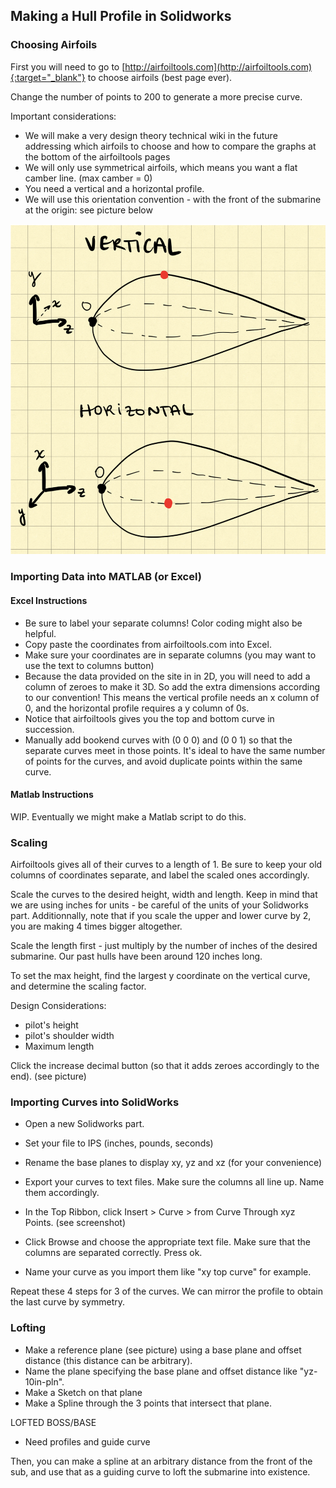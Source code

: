 ## Making a Hull Profile in Solidworks

### Choosing Airfoils

First you will need to go to [http://airfoiltools.com](http://airfoiltools.com){:target="_blank"} to choose airfoils (best page ever). 

Change the number of points to 200 to generate a more precise curve.

Important considerations:

* We will make a very design theory technical wiki in the future addressing which airfoils to choose and how to compare the graphs at the bottom of the airfoiltools pages
* We will only use symmetrical airfoils, which means you want a flat camber line. (max camber = 0)
* You need a vertical and a horizontal profile.
* We will use this orientation convention - with the front of the submarine at the origin: see picture below

![Hull Profile Orientation Convention](assets/img/wiki-img/hull_profiles_convention.png)


### Importing Data into MATLAB (or Excel)

#### Excel Instructions
* Be sure to label your separate columns! Color coding might also be helpful.
* Copy paste the coordinates from airfoiltools.com into Excel.
* Make sure your coordinates are in separate columns (you may want to use the text to columns button)
* Because the data provided on the site in in 2D, you will need to add a column of zeroes to make it 3D. So add the extra dimensions according to our convention! This means the vertical profile needs an x column of 0, and the horizontal profile requires a y column of 0s.
* Notice that airfoiltools gives you the top and bottom curve in succession.
* Manually add bookend curves with (0 0 0) and (0 0 1) so that the separate curves meet in those points. It's ideal to have the same number of points for the curves, and avoid duplicate points within the same curve.

#### Matlab Instructions
WIP. Eventually we might make a Matlab script to do this.

### Scaling

Airfoiltools gives all of their curves to a length of 1.
Be sure to keep your old columns of coordinates separate, and label the scaled ones accordingly.

Scale the curves to the desired height, width and length. Keep in mind that we are using inches for units - be careful of the units of your Solidworks part.
Additionnally, note that if you scale the upper and lower curve by 2, you are making 4 times bigger altogether.

Scale the length first - just multiply by the number of inches of the desired submarine. Our past hulls have been around 120 inches long.

To set the max height, find the largest y coordinate on the vertical curve, and determine the scaling factor.


Design Considerations:
* pilot's height
* pilot's shoulder width
* Maximum length

Click the increase decimal button (so that it adds zeroes accordingly to the end). (see picture)

### Importing Curves into SolidWorks

* Open a new Solidworks part.
* Set your file to IPS (inches, pounds, seconds)
* Rename the base planes to display xy, yz and xz (for your convenience)

* Export your curves to text files. Make sure the columns all line up. Name them accordingly.
* In the Top Ribbon, click Insert > Curve > from Curve Through xyz Points. (see screenshot)
* Click Browse and choose the appropriate text file. Make sure that the columns are separated correctly. Press ok.
* Name your curve as you import them like "xy top curve" for example.

Repeat these 4 steps for 3 of the curves. We can mirror the profile to obtain the last curve by symmetry.

### Lofting

* Make a reference plane (see picture) using a base plane and offset distance (this distance can be arbitrary).
* Name the plane specifying the base plane and offset distance like "yz-10in-pln".
* Make a Sketch on that plane
* Make a Spline through the 3 points that intersect that plane.




LOFTED BOSS/BASE
- Need profiles and guide curve



Then, you can make a spline at an arbitrary distance from the front of the sub, and use that as a guiding curve to loft the submarine into existence.
